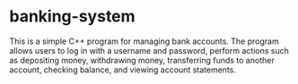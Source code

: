 # banking-system
This is a simple C++ program for managing bank accounts. The program allows users to log in with a username and password, perform actions such as depositing money, withdrawing money, transferring funds to another account, checking balance, and viewing account statements.
